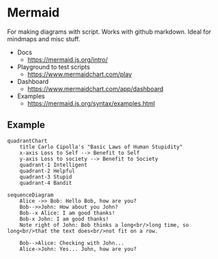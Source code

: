 # Mermaid

For making diagrams with script. Works with github markdown. Ideal for mindmaps and misc stuff.

- Docs
    - <https://mermaid.js.org/intro/>
- Playground to test scripts
    - <https://www.mermaidchart.com/play>
- Dashboard
    - <https://www.mermaidchart.com/app/dashboard>
- Examples
    - <https://mermaid.js.org/syntax/examples.html>

## Example

```Mermaid
quadrantChart
    title Carlo Cipolla's "Basic Laws of Human Stupidity"
    x-axis Loss to Self --> Benefit to Self
    y-axis Loss to society --> Benefit to Society
    quadrant-1 Intelligent
    quadrant-2 Helpful
    quadrant-3 Stupid
    quadrant-4 Bandit
```

```Mermaid
sequenceDiagram
    Alice ->> Bob: Hello Bob, how are you?
    Bob-->>John: How about you John?
    Bob--x Alice: I am good thanks!
    Bob-x John: I am good thanks!
    Note right of John: Bob thinks a long<br/>long time, so long<br/>that the text does<br/>not fit on a row.

    Bob-->Alice: Checking with John...
    Alice->John: Yes... John, how are you?
```

